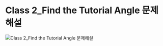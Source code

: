 # Class 2_Find the Tutorial Angle 문제해설
![Class 2_Find the Tutorial Angle 문제해설](https://user-images.githubusercontent.com/53847442/67066302-edee5800-f1ac-11e9-92a4-862e78d2decd.PNG)
